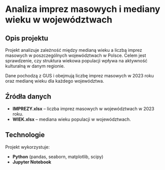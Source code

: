 # Analiza imprez masowych i mediany wieku w województwach

## Opis projektu

Projekt analizuje zależność między medianą wieku a liczbą imprez masowych w poszczególnych województwach w Polsce. Celem jest sprawdzenie, czy struktura wiekowa populacji wpływa na aktywność kulturalną w danym regionie.

Dane pochodzą z GUS i obejmują liczbę imprez masowych w 2023 roku oraz medianę wieku dla każdego województwa.

## Źródła danych

- **IMPREZY.xlsx** – liczba imprez masowych w województwach w 2023 roku.
- **WIEK.xlsx** – mediana wieku populacji w województwach.

## Technologie

Projekt wykorzystuje:
- **Python** (pandas, seaborn, matplotlib, scipy)
- **Jupyter Notebook**
